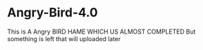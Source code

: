 # Angry-Bird-4.0
This is A Angry BIRD HAME WHICH US ALMOST COMPLETED But something is left that will uploaded later
